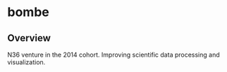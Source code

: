 bombe
=====

Overview
--------

N36 venture in the 2014 cohort. Improving scientific data processing and visualization.
